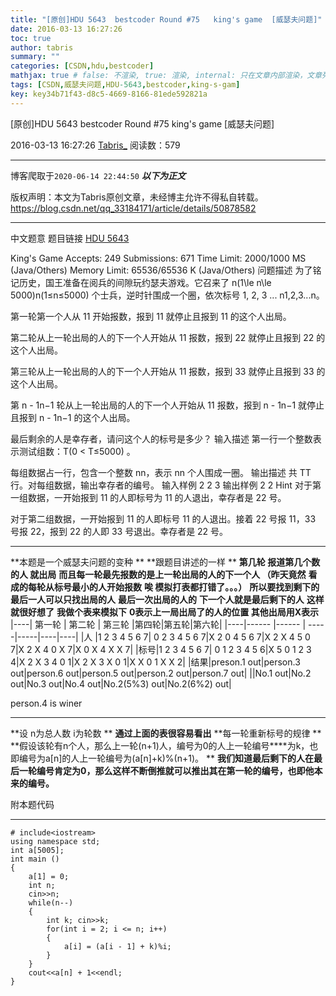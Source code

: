 ```yaml
---
title: "[原创]HDU 5643  bestcoder Round #75   king's game  [威瑟夫问题]"
date: 2016-03-13 16:27:26
toc: true
author: tabris
summary: ""
categories: [CSDN,hdu,bestcoder]
mathjax: true # false: 不渲染, true: 渲染, internal: 只在文章内部渲染，文章列表中不渲染
tags: [CSDN,威瑟夫问题,HDU-5643,bestcoder,king-s-gam]
key: key34b71f43-d8c5-4669-8166-81ede592821a
---
```


[原创]HDU 5643  bestcoder Round #75   king's game  [威瑟夫问题]

2016-03-13 16:27:26  [Tabris_](https://me.csdn.net/qq_33184171) 阅读数：579

---

博客爬取于`2020-06-14 22:44:50`
***以下为正文***

版权声明：本文为Tabris原创文章，未经博主允许不得私自转载。
https://blog.csdn.net/qq_33184171/article/details/50878582

<!-- more -->

---

中文题意
题目链接    [HDU 5643](http://acm.hdu.edu.cn/showproblem.php?pid=5643)

King's Game  Accepts: 249   Submissions: 671
 Time Limit: 2000/1000 MS (Java/Others)   Memory Limit: 65536/65536 K (Java/Others)
问题描述
为了铭记历史，国王准备在阅兵的间隙玩约瑟夫游戏。它召来了 n(1\le n\le 5000)n(1≤n≤5000) 个士兵，逆时针围成一个圈，依次标号 1, 2, 3 ... n1,2,3...n。

第一轮第一个人从 11 开始报数，报到 11 就停止且报到 11 的这个人出局。

第二轮从上一轮出局的人的下一个人开始从 11 报数，报到 22 就停止且报到 22 的这个人出局。

第三轮从上一轮出局的人的下一个人开始从 11 报数，报到 33 就停止且报到 33 的这个人出局。

第 n - 1n−1 轮从上一轮出局的人的下一个人开始从 11 报数，报到 n - 1n−1 就停止且报到 n - 1n−1 的这个人出局。

最后剩余的人是幸存者，请问这个人的标号是多少？
输入描述
第一行一个整数表示测试组数：T(0 < T≤5000) 。

每组数据占一行，包含一个整数 nn，表示 nn 个人围成一圈。
输出描述
共 TT 行。对每组数据，输出幸存者的编号。
输入样例
2
2
3
输出样例
2
2
Hint
对于第一组数据，一开始报到 11 的人即标号为 11 的人退出，幸存者是 22 号。

对于第二组数据，一开始报到 11 的人即标号 11 的人退出。接着 22 号报 11，33 号报 22，报到 22 的人即 33 号退出。幸存者是 22 号。


-----------------

**本题是一个威瑟夫问题的变种 **
**跟题目讲述的一样  **
**第几轮 报道第几个数的人 就出局**
**而且每一轮最先报数的是上一轮出局的人的下一个人  （昨天竟然** **看成的每轮从标号最小的人开始报数** **唉  模拟打表都打错了。。。）**
**所以要找到剩下的最后一人可以只找出局的人** **最后一次出局的人的** **下一个人就是最后剩下的人**
**这样就很好想了**
**我做个表来模拟下**   **0表示上一局出局了的人的位置 其他出局用X表示**
|----| 第一轮 | 第二轮 | 第三轮 |第四轮|第五轮|第六轮|
|----|------ |------ | -----|-----|----|----|
|人     |1 2 3 4 5 6 7| 0 2 3 4 5 6 7|X 2 0 4 5 6 7|X 2 X 4 5 0 7|X 2 X 4 0 X 7|X 0 X 4 X X 7|
|标号|1 2 3 4 5 6 7| 0 1 2 3 4 5 6|X 5 0 1 2 3 4|X 2 X 3 4 0 1|X 2 X 3 X 0 1|X X 0 1 X X 2|
|结果|preson.1 out|person.3 out|person.6 out|person.5 out|person.2 out|person.7 out|
||No.1 out|No.2 out|No.3 out|No.4 out|No.2(5%3) out|No.2(6%2) out|

person.4 is winer

---------------
**设 n为总人数 i为轮数 **
**通过上面的表很容易看出**
**每一轮重新标号的规律 **
**假设该轮有n个人，那么上一轮(n+1)人，编号为0的人上一轮编号****为k，也即编号为a[n]的人上一轮编号为(a[n]+k)%(n+1)。 **
**我们知道最后剩下的人在最后一轮编号肯定为0，那么这样不断倒推就可以推出其在第一轮的编号，也即他本来的编号。**

附本题代码

--------------
```
# include<iostream>
using namespace std;
int a[5005];
int main ()
{
    a[1] = 0;
    int n; 
    cin>>n;
    while(n--)
    {
        int k; cin>>k;
        for(int i = 2; i <= n; i++)
        {
            a[i] = (a[i - 1] + k)%i;
        }
    }
    cout<<a[n] + 1<<endl;
}
```
